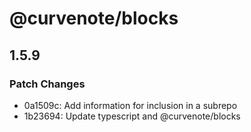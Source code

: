 # @curvenote/blocks

## 1.5.9

### Patch Changes

- 0a1509c: Add information for inclusion in a subrepo
- 1b23694: Update typescript and @curvenote/blocks
